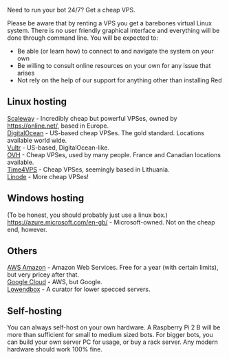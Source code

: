 Need to run your bot 24/7? Get a cheap VPS.

Please be aware that by renting a VPS you get a barebones virtual Linux system. There is no user friendly graphical interface and everything will be done through command line. You will be expected to:

* Be able (or learn how) to connect to and navigate the system on your own
* Be willing to consult online resources on your own for any issue that arises
* Not rely on the help of our support for anything other than installing Red

## Linux hosting
[Scaleway](https://www.scaleway.com/) - Incredibly cheap but powerful VPSes, owned by https://online.net/, based in Europe.<br>
[DigitalOcean](https://www.digitalocean.com/) - US-based cheap VPSes. The gold standard. Locations available world wide.<br>
[Vultr](https://www.vultr.com/?ref=7449790) - US-based, DigitalOcean-like.<br>
[OVH](https://www.ovh.co.uk/) - Cheap VPSes, used by many people. France and Canadian locations available.<br>
[Time4VPS](https://www.time4vps.eu/) - Cheap VPSes, seemingly based in Lithuania.<br>
[Linode](https://www.linode.com/) - More cheap VPSes!<br>

## Windows hosting
(To be honest, you should probably just use a linux box.)
https://azure.microsoft.com/en-gb/ - Microsoft-owned. Not on the cheap end, however.

## Others
[AWS Amazon](https://aws.amazon.com/) - Amazon Web Services. Free for a year (with certain limits), but very pricey after that.<br>
[Google Cloud](https://cloud.google.com/compute/) - AWS, but Google.<br>
[Lowendbox](http://lowendbox.com/) - A curator for lower specced servers.<br>

## Self-hosting
You can always self-host on your own hardware. A Raspberry Pi 2 B will be more than sufficient for small to medium sized bots.
For bigger bots, you can build your own server PC for usage, or buy a rack server.
Any modern hardware should work 100% fine.

